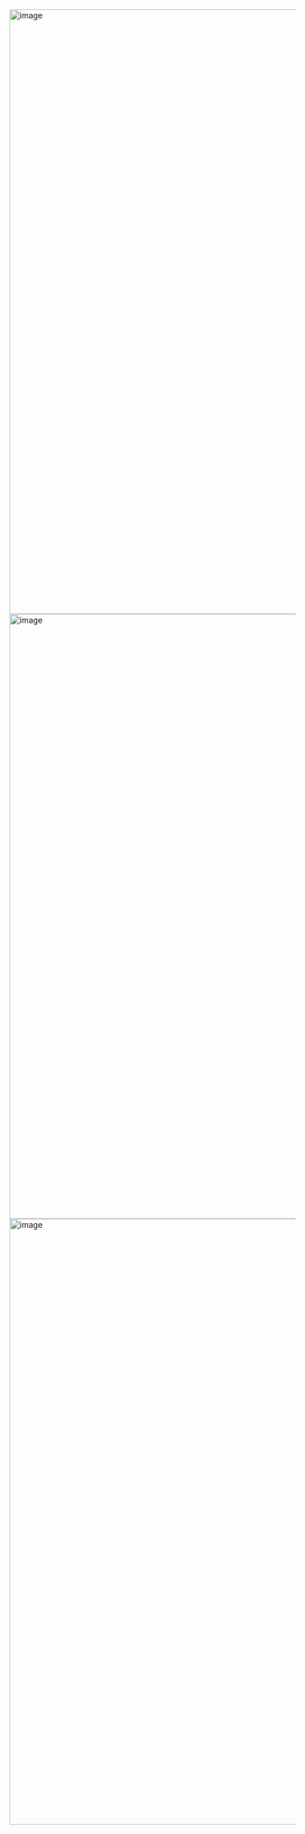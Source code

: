<img width="1063" alt="image" src="https://user-images.githubusercontent.com/53262430/210633781-ebb196d3-c3af-4fa8-981b-32959547a3e6.png">
<img width="1063" alt="image" src="https://user-images.githubusercontent.com/53262430/210633826-d7c6b2f8-d774-486d-82f0-4fcb84b0372b.png">
<img width="1065" alt="image" src="https://user-images.githubusercontent.com/53262430/210634144-ebe04e83-3869-41a7-94cd-ef72fcc11dc2.png">
